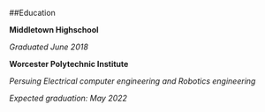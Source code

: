 ##Education

**Middletown Highschool**

_Graduated June 2018_

**Worcester Polytechnic Institute**

_Persuing Electrical computer engineering and Robotics engineering_

_Expected graduation: May 2022_


